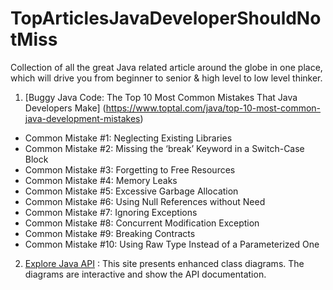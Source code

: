 # TopArticlesJavaDeveloperShouldNotMiss
Collection of all the great Java related article around the globe in one place, which will drive you from beginner to senior &amp; high level to low level thinker.

1. [Buggy Java Code: The Top 10 Most Common Mistakes That Java Developers Make] (https://www.toptal.com/java/top-10-most-common-java-development-mistakes)
 * Common Mistake #1: Neglecting Existing Libraries
 * Common Mistake #2: Missing the ‘break’ Keyword in a Switch-Case Block
 * Common Mistake #3: Forgetting to Free Resources
 * Common Mistake #4: Memory Leaks
 * Common Mistake #5: Excessive Garbage Allocation
 * Common Mistake #6: Using Null References without Need
 * Common Mistake #7: Ignoring Exceptions
 * Common Mistake #8: Concurrent Modification Exception
 * Common Mistake #9: Breaking Contracts
 * Common Mistake #10: Using Raw Type Instead of a Parameterized One

2. [Explore Java API](http://www.falkhausen.de/index.html) : This site presents enhanced class diagrams. The diagrams are interactive and show the API documentation.
